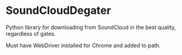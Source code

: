 # SoundCloudDegater
Python library for downloading from SoundCloud in the best quality, regardless of gates.

Must have WebDriver installed for Chrome and added to path.
